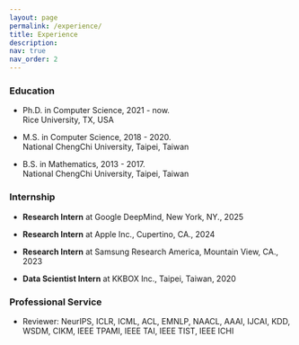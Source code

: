 ```yaml
---
layout: page
permalink: /experience/
title: Experience
description: 
nav: true
nav_order: 2
---
```


### Education

* Ph.D. in Computer Science, 2021 - now.  
Rice University, TX, USA

* M.S. in Computer Science, 2018 - 2020.  
National ChengChi University, Taipei, Taiwan

* B.S. in Mathematics, 2013 - 2017.  
National ChengChi University, Taipei, Taiwan

### Internship
- **Research Intern** at Google DeepMind, New York, NY., 2025

- **Research Intern** at Apple Inc., Cupertino, CA., 2024

- **Research Intern** at Samsung Research America, Mountain View, CA., 2023

- **Data Scientist Intern** at KKBOX Inc., Taipei, Taiwan, 2020

<!-- ### Teaching -->

### Professional Service

* Reviewer: NeurIPS, ICLR, ICML, ACL, EMNLP, NAACL, AAAI, IJCAI, KDD, WSDM, CIKM, IEEE TPAMI, IEEE TAI, IEEE TIST, IEEE ICHI